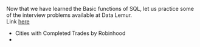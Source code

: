 Now that we have learned the Basic functions of SQL, let us practice some of the interview problems available at Data Lemur. <br/> Link [here](https://datalemur.com/questions?difficulty=Easy)

* Cities with Completed Trades by Robinhood
* 
